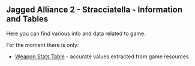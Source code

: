 ## Jagged Alliance 2 - Stracciatella - Information and Tables ##

Here you can find various info and data related to game.

For the moment there is only:
- [Weapon Stats Table](https://maxrd2.github.io/ja2-stracciatella-info/ja2-weapons.html) - accurate values extracted from game resources
